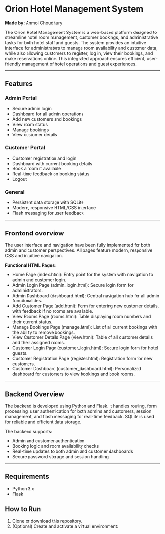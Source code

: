 # Orion Hotel Management System

**Made by:** Anmol Choudhury

The Orion Hotel Management System is a web-based platform designed to streamline hotel room management, customer bookings, and administrative tasks for both hotel staff and guests. The system provides an intuitive interface for administrators to manage room availability and customer data, while also allowing customers to register, log in, view their bookings, and make reservations online. This integrated approach ensures efficient, user-friendly management of hotel operations and guest experiences.

---

## Features

### Admin Portal
- Secure admin login
- Dashboard for all admin operations
- Add new customers and bookings
- View room status
- Manage bookings
- View customer details

### Customer Portal
- Customer registration and login
- Dashboard with current booking details
- Book a room if available
- Real-time feedback on booking status
- Logout

### General
- Persistent data storage with SQLite
- Modern, responsive HTML/CSS interface
- Flash messaging for user feedback

---

## Frontend overview

The user interface and navigation have been fully implemented for both admin and customer perspectives. All pages feature modern, responsive CSS and intuitive navigation.

**Functional HTML Pages:**
- Home Page (index.html): Entry point for the system with navigation to admin and customer login.
- Admin Login Page (admin_login.html): Secure login form for administrators.
- Admin Dashboard (dashboard.html): Central navigation hub for all admin functionalities.
- Add Customer Page (add.html): Form for entering new customer details, with feedback if no rooms are available.
- View Rooms Page (rooms.html): Table displaying room numbers and their current status.
- Manage Bookings Page (manage.html): List of all current bookings with the ability to remove bookings.
- View Customer Details Page (view.html): Table of all customer details and their assigned rooms.
- Customer Login Page (customer_login.html): Secure login form for hotel guests.
- Customer Registration Page (register.html): Registration form for new customers.
- Customer Dashboard (customer_dashboard.html): Personalized dashboard for customers to view bookings and book rooms.

---

## Backend Overview

The backend is developed using Python and Flask. It handles routing, form processing, user authentication for both admins and customers, session management, and flash messaging for real-time feedback. SQLite is used for reliable and efficient data storage.

The backend supports:
- Admin and customer authentication
- Booking logic and room availability checks
- Real-time updates to both admin and customer dashboards
- Secure password storage and session handling

---

## Requirements

- Python 3.x
- Flask

## How to Run

1. Clone or download this repository.
2. (Optional) Create and activate a virtual environment:
